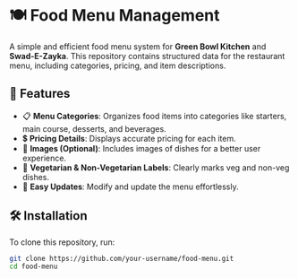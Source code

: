 # 🍽️ Food Menu Management  

A simple and efficient food menu system for **Green Bowl Kitchen** and **Swad-E-Zayka**. This repository contains structured data for the restaurant menu, including categories, pricing, and item descriptions.

## 📜 Features  
- 📋 **Menu Categories**: Organizes food items into categories like starters, main course, desserts, and beverages.  
- 💲 **Pricing Details**: Displays accurate pricing for each item.  
- 📸 **Images (Optional)**: Includes images of dishes for a better user experience.  
- 🌿 **Vegetarian & Non-Vegetarian Labels**: Clearly marks veg and non-veg dishes.  
- 🔄 **Easy Updates**: Modify and update the menu effortlessly.  

## 🛠️ Installation  
To clone this repository, run:  
```bash
git clone https://github.com/your-username/food-menu.git
cd food-menu

